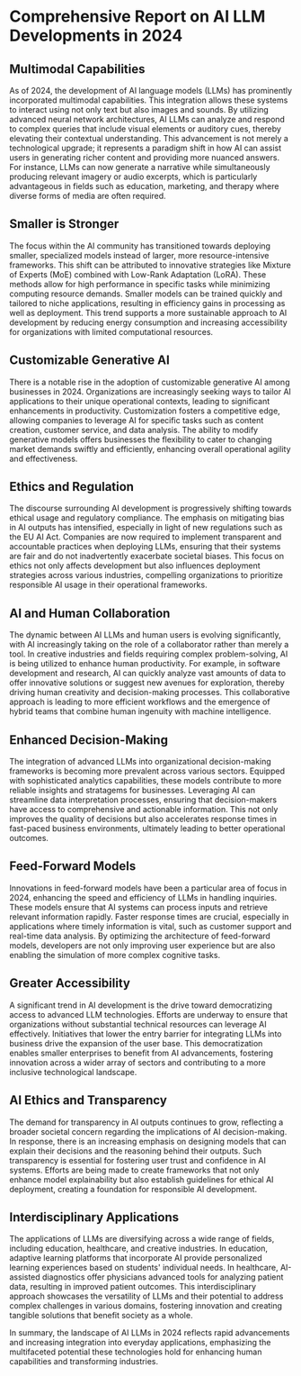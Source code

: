 # Comprehensive Report on AI LLM Developments in 2024

## Multimodal Capabilities
As of 2024, the development of AI language models (LLMs) has prominently incorporated multimodal capabilities. This integration allows these systems to interact using not only text but also images and sounds. By utilizing advanced neural network architectures, AI LLMs can analyze and respond to complex queries that include visual elements or auditory cues, thereby elevating their contextual understanding. This advancement is not merely a technological upgrade; it represents a paradigm shift in how AI can assist users in generating richer content and providing more nuanced answers. For instance, LLMs can now generate a narrative while simultaneously producing relevant imagery or audio excerpts, which is particularly advantageous in fields such as education, marketing, and therapy where diverse forms of media are often required.

## Smaller is Stronger
The focus within the AI community has transitioned towards deploying smaller, specialized models instead of larger, more resource-intensive frameworks. This shift can be attributed to innovative strategies like Mixture of Experts (MoE) combined with Low-Rank Adaptation (LoRA). These methods allow for high performance in specific tasks while minimizing computing resource demands. Smaller models can be trained quickly and tailored to niche applications, resulting in efficiency gains in processing as well as deployment. This trend supports a more sustainable approach to AI development by reducing energy consumption and increasing accessibility for organizations with limited computational resources.

## Customizable Generative AI
There is a notable rise in the adoption of customizable generative AI among businesses in 2024. Organizations are increasingly seeking ways to tailor AI applications to their unique operational contexts, leading to significant enhancements in productivity. Customization fosters a competitive edge, allowing companies to leverage AI for specific tasks such as content creation, customer service, and data analysis. The ability to modify generative models offers businesses the flexibility to cater to changing market demands swiftly and efficiently, enhancing overall operational agility and effectiveness.

## Ethics and Regulation
The discourse surrounding AI development is progressively shifting towards ethical usage and regulatory compliance. The emphasis on mitigating bias in AI outputs has intensified, especially in light of new regulations such as the EU AI Act. Companies are now required to implement transparent and accountable practices when deploying LLMs, ensuring that their systems are fair and do not inadvertently exacerbate societal biases. This focus on ethics not only affects development but also influences deployment strategies across various industries, compelling organizations to prioritize responsible AI usage in their operational frameworks.

## AI and Human Collaboration
The dynamic between AI LLMs and human users is evolving significantly, with AI increasingly taking on the role of a collaborator rather than merely a tool. In creative industries and fields requiring complex problem-solving, AI is being utilized to enhance human productivity. For example, in software development and research, AI can quickly analyze vast amounts of data to offer innovative solutions or suggest new avenues for exploration, thereby driving human creativity and decision-making processes. This collaborative approach is leading to more efficient workflows and the emergence of hybrid teams that combine human ingenuity with machine intelligence.

## Enhanced Decision-Making
The integration of advanced LLMs into organizational decision-making frameworks is becoming more prevalent across various sectors. Equipped with sophisticated analytics capabilities, these models contribute to more reliable insights and stratagems for businesses. Leveraging AI can streamline data interpretation processes, ensuring that decision-makers have access to comprehensive and actionable information. This not only improves the quality of decisions but also accelerates response times in fast-paced business environments, ultimately leading to better operational outcomes.

## Feed-Forward Models
Innovations in feed-forward models have been a particular area of focus in 2024, enhancing the speed and efficiency of LLMs in handling inquiries. These models ensure that AI systems can process inputs and retrieve relevant information rapidly. Faster response times are crucial, especially in applications where timely information is vital, such as customer support and real-time data analysis. By optimizing the architecture of feed-forward models, developers are not only improving user experience but are also enabling the simulation of more complex cognitive tasks.

## Greater Accessibility
A significant trend in AI development is the drive toward democratizing access to advanced LLM technologies. Efforts are underway to ensure that organizations without substantial technical resources can leverage AI effectively. Initiatives that lower the entry barrier for integrating LLMs into business drive the expansion of the user base. This democratization enables smaller enterprises to benefit from AI advancements, fostering innovation across a wider array of sectors and contributing to a more inclusive technological landscape.

## AI Ethics and Transparency
The demand for transparency in AI outputs continues to grow, reflecting a broader societal concern regarding the implications of AI decision-making. In response, there is an increasing emphasis on designing models that can explain their decisions and the reasoning behind their outputs. Such transparency is essential for fostering user trust and confidence in AI systems. Efforts are being made to create frameworks that not only enhance model explainability but also establish guidelines for ethical AI deployment, creating a foundation for responsible AI development.

## Interdisciplinary Applications
The applications of LLMs are diversifying across a wide range of fields, including education, healthcare, and creative industries. In education, adaptive learning platforms that incorporate AI provide personalized learning experiences based on students' individual needs. In healthcare, AI-assisted diagnostics offer physicians advanced tools for analyzing patient data, resulting in improved patient outcomes. This interdisciplinary approach showcases the versatility of LLMs and their potential to address complex challenges in various domains, fostering innovation and creating tangible solutions that benefit society as a whole. 

In summary, the landscape of AI LLMs in 2024 reflects rapid advancements and increasing integration into everyday applications, emphasizing the multifaceted potential these technologies hold for enhancing human capabilities and transforming industries.